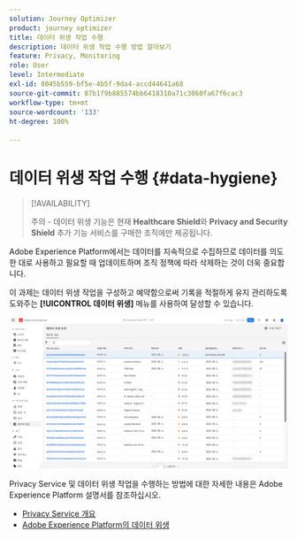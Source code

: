 ```yaml
---
solution: Journey Optimizer
product: journey optimizer
title: 데이터 위생 작업 수행
description: 데이터 위생 작업 수행 방법 알아보기
feature: Privacy, Monitoring
role: User
level: Intermediate
exl-id: 8045b559-bf5e-4b5f-9da4-accd44641a68
source-git-commit: 07b1f9b885574bb6418310a71c3060fa67f6cac3
workflow-type: tm+mt
source-wordcount: '133'
ht-degree: 100%

---
```


# 데이터 위생 작업 수행 {#data-hygiene}

>[!AVAILABILITY]
>
>주의 - 데이터 위생 기능은 현재 **Healthcare Shield**&#x200B;와 **Privacy and Security Shield** 추가 기능 서비스를 구매한 조직에만 제공됩니다.


Adobe Experience Platform에서는 데이터를 지속적으로 수집하므로 데이터를 의도한 대로 사용하고 필요할 때 업데이트하며 조직 정책에 따라 삭제하는 것이 더욱 중요합니다.

이 과제는 데이터 위생 작업을 구성하고 예약함으로써 기록을 적절하게 유지 관리하도록 도와주는 **[!UICONTROL 데이터 위생]** 메뉴를 사용하여 달성할 수 있습니다.

![](assets/data-hygiene.png)

Privacy Service 및 데이터 위생 작업을 수행하는 방법에 대한 자세한 내용은 Adobe Experience Platform 설명서를 참조하십시오.

* [Privacy Service 개요](https://experienceleague.adobe.com/docs/experience-platform/privacy/home.html?lang=ko)
* [Adobe Experience Platform의 데이터 위생](https://experienceleague.adobe.com/docs/experience-platform/hygiene/home.html?lang=ko)
